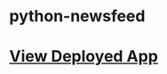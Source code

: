 # python-newsfeed

<a href="https://python-news-feed-project.herokuapp.com/"><h1>View Deployed App<a>